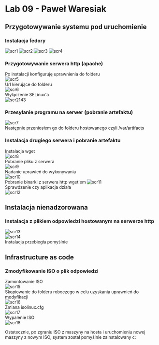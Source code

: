 # Lab 09 - Paweł Waresiak

## Przygotowywanie systemu pod uruchomienie
### Instalacja fedory

![scr1](./screenshots/image1.png)
![scr2](./screenshots/image5.png)
![scr3](./screenshots/image9.png)
![scr4](./screenshots/image10.png)

### Przygotowywanie serwera http (apache)  
Po instalacji konfiguruję uprawnienia do folderu  
![scr5](./screenshots/image3.png)  
Url kierujące do folderu  
![scr6](./screenshots/image12.png)    
Wyłączenie SELinux'a  
![scr2143](./screenshots/image24.png)  

### Przesyłanie programu na serwer (pobranie artefaktu) 
![scr7](./screenshots/image18.png)  
Następnie przeniosłem go do folderu hostowanego czyli /var/artifacts  

### Instalacja drugiego serwera i pobranie artefaktu    
Instalacja wget  
![scr8](./screenshots/image21.png)  
Pobranie pliku z serwera  
![scr9](./screenshots/image4.png)  
Nadanie uprawień do wykonywania  
![scr10](./screenshots/image7.png)  
Pobranie binarki z serwera http wget'em
![scr11](./screenshots/image4.png)  
Sprawdzenie czy aplikacja działa  
![scr12](./screenshots/image16.png)  

## Instalacja nienadzorowana  
### Instalacja z plikiem odpowiedzi hostowanym na serwerze http  
![scr13](./screenshots/image17.png)  
![scr14](./screenshots/image13.png)  
Instalacja przebiegła pomyślnie  


## Infrastructure as code  
### Zmodyfikowanie ISO o plik odpowiedzi  
Zamontowanie ISO  
![scr15](./screenshots/image8.png)  
Skopiowanie do folderu roboczego w celu uzyskania uprawnień do modyfikacji  
![scr16](./screenshots/image6.png)  
Zmiana isolinux.cfg  
![scr17](./screenshots/image23.png)  
Wypalenie ISO  
![scr18](./screenshots/image20.png)  

Ostatecznie, po zgraniu ISO z maszyny na hosta i uruchomieniu nowej maszyny z nowym ISO, system został pomyślnie zainstalowany c:

